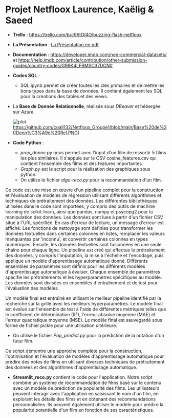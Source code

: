 # Projet Netfloox  Laurence, Kaëlig & Saeed


* **Trello** : 
https://trello.com/b/c96tOI4O/buzzing-flash-netfloox

* **La Présentation** : [La Présentation en pdf](ProjetNetfloox.pdf)

* **Documentation** : https://developer.imdb.com/non-commercial-datasets/   et   https://help.imdb.com/article/contribution/other-submission-guides/country-codes/G99K4LFRMSC37DCN# 

* **Codes SQL** : 
   * SQL.ipynb permet de créer toutes les clés primaires et de mettre les bons types dans la base de données. Il contient également les SQL pour la créations des tables et des views.

* La **Base de Donnée Relationnelle**, réalisée sous _DBeaver_ et hébergée sur _Azure_. 

  ![plot](https://github.com/coall132/Netfloox_Groupe1/blob/main/Base%20de%20Donn%C3%A9e%20Rel.PNG)https://github.com/coall132/Netfloox_Groupe1/blob/main/Base%20de%20Donn%C3%A9e%20Rel.PNG)

* **Code Python** :
  * *prep_donne.py* nous permet avec l'input d'un film de ressortir 5 films les plus similaires. Il s'appuie sur le CSV cosine_features.csv qui contient l'ensemble des films et des features importantes.
  * *Graph.py* est le script pour la réalisation des graphiques sous python.
  * On utilise le fichier *algo-reco.py* pour la recommandation d'un film.
  
 
Ce code est une mise en œuvre d'un pipeline complet pour la construction et l'évaluation de modèles de régression utilisant différents algorithmes et techniques de prétraitement des données. Les différentes bibliothèques utilisées dans le code sont importées, y compris des outils de machine learning de scikit-learn, ainsi que pandas, numpy et psycopg2 pour la manipulation des données.
Les données sont lues à partir d'un fichier CSV situé à l'URL spécifiée. En cas d'erreur de lecture, un message d'erreur est affiché. Les fonctions de nettoyage sont définies pour transformer les données textuelles dans certaines colonnes en listes, remplacer les valeurs manquantes par 'inconnu', et convertir certaines colonnes en types numériques. Ensuite, les données textuelles sont fusionnées en une seule chaîne pour chaque ligne. Un pipeline est créé  qui effectue le prétraitement des données, y compris l'imputation, la mise à l'échelle et l'encodage, puis applique un modèle d'apprentissage automatique donné. Différents ensembles de paramètres sont définis pour les différents modèles d'apprentissage automatique à évaluer. Chaque ensemble de paramètres spécifie les prétraitements et les hyperparamètres spécifiques au modèle. Les données sont divisées en ensembles d'entraînement et de test pour l'évaluation des modèles.

Un modèle final est entraîné en utilisant le meilleur pipeline identifié par la recherche sur la grille avec les meilleurs hyperparamètres. Le modèle final est évalué sur l'ensemble de test à l'aide de différentes métriques telles que le coefficient de détermination (R²), l'erreur absolue moyenne (MAE) et l'erreur quadratique moyenne (MSE). Le modèle final est sauvegardé sous forme de fichier pickle pour une utilisation ultérieure.

  * On utilise le fichier *Pop_predict.py* pour la prédiction de la notation d'un futur film.

Ce script démontre une approche complète pour la construction, l'optimisation et l'évaluation de modèles d'apprentissage automatique pour prédire des notes de films en utilisant diverses techniques de prétraitement des données et des algorithmes d'apprentissage automatique.

* **Streamlit_reco.py** contient le code pour l'application.
  Notre script combine un système de recommandation de films basé sur le contenu avec un modèle de prédiction de popularité des films. Les utilisateurs peuvent interagir avec l'application en saisissant le nom d'un film, en explorant les détails des films et en obtenant des recommandations personnalisées. Ils peuvent également utiliser le modèle pour prédire la popularité potentielle d'un film en fonction de ses caractéristiques.

  




  
